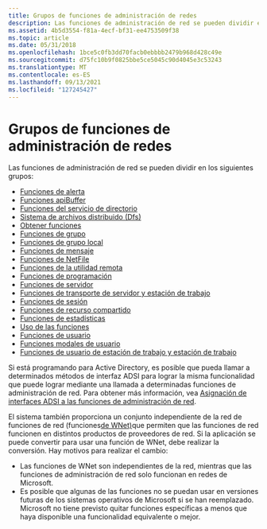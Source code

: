 ```yaml
---
title: Grupos de funciones de administración de redes
description: Las funciones de administración de red se pueden dividir en los siguientes grupos.
ms.assetid: 4b5d3554-f81a-4ecf-bf31-ee4753509f38
ms.topic: article
ms.date: 05/31/2018
ms.openlocfilehash: 1bce5c0fb3dd70facb0ebbbb2479b968d428c49e
ms.sourcegitcommit: d75fc10b9f0825bbe5ce5045c90d4045e3c53243
ms.translationtype: MT
ms.contentlocale: es-ES
ms.lasthandoff: 09/13/2021
ms.locfileid: "127245427"
---
```

# <a name="network-management-function-groups"></a>Grupos de funciones de administración de redes

Las funciones de administración de red se pueden dividir en los siguientes grupos:

-   [Funciones de alerta](alert-functions.md)
-   [Funciones apiBuffer](apibuffer-functions.md)
-   [Funciones del servicio de directorio](directory-service-functions.md)
-   [Sistema de archivos distribuido (Dfs)](/previous-versions/windows/desktop/dfs/distributed-file-system-dfs-functions)
-   [Obtener funciones](get-functions.md)
-   [Funciones de grupo](group-functions.md)
-   [Funciones de grupo local](local-group-functions.md)
-   [Funciones de mensaje](message-functions.md)
-   [Funciones de NetFile](netfile-functions.md)
-   [Funciones de la utilidad remota](remote-utility-functions.md)
-   [Funciones de programación](schedule-functions.md)
-   [Funciones de servidor](server-functions.md)
-   [Funciones de transporte de servidor y estación de trabajo](server-and-workstation-transport-functions.md)
-   [Funciones de sesión](session-functions.md)
-   [Funciones de recurso compartido](share-functions.md)
-   [Funciones de estadísticas](/windows/desktop/NetShare/statistics-functions)
-   [Uso de las funciones](use-functions.md)
-   [Funciones de usuario](user-functions.md)
-   [Funciones modales de usuario](user-modal-functions.md)
-   [Funciones de usuario de estación de trabajo y estación de trabajo](workstation-and-workstation-user-functions.md)

Si está programando para Active Directory, es posible que pueda llamar a determinados métodos de interfaz ADSI para lograr la misma funcionalidad que puede lograr mediante una llamada a determinadas funciones de administración de red. Para obtener más información, vea [Asignación de interfaces ADSI a las funciones de administración de red](mapping-adsi-interfaces-to-the-network-management-functions.md).

El sistema también proporciona un conjunto independiente de la red de funciones de red (funciones[de WNet)](/windows/desktop/WNet/wnet-functions)que permiten que las funciones de red funcionen en distintos productos de proveedores de red. Si la aplicación se puede convertir para usar una función de WNet, debe realizar la conversión. Hay motivos para realizar el cambio:

-   Las funciones de WNet son independientes de la red, mientras que las funciones de administración de red solo funcionan en redes de Microsoft.
-   Es posible que algunas de las funciones no se puedan usar en versiones futuras de los sistemas operativos de Microsoft si se han reemplazado. Microsoft no tiene previsto quitar funciones específicas a menos que haya disponible una funcionalidad equivalente o mejor.

 

 